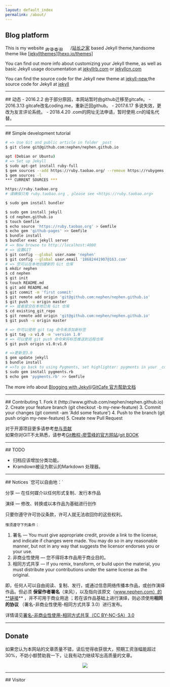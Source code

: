 ```yaml
---
layout: default_index
permalink: /about/
---
```


## Blog platform
This is my website <a href="http://indexed.webmasterhome.cn/?domain=www.nephen.com" target="_blank"><img src="http://images.webmasterhome.cn/images/indexed_cn.gif" width="80" height="15" border="0" align="absmiddle" alt="收录查询"></a>/[站长之家](http://zhanzhang.baidu.com/linksubmit/index?site=http://www.nephen.com/) based Jekyll theme,handsome theme like [[jekyllthemes]](http://jekyllthemes.org/)[[hexo.io/themes]](https://hexo.io/themes/)

You can find out more info about customizing your Jekyll theme, as well as basic Jekyll usage documentation at [jekyllrb.com](http://jekyllrb.com/) or [jekyllcn.com](http://jekyllcn.com/)

You can find the source code for the Jekyll new theme at [jekyll-new](https://github.com/jglovier/jekyll-new),the source code for Jekyll at [jekyll](https://github.com/jekyll/jekyll)

<hr>
## 动态
- 2016.2.2    
	由于部分原因，本网站暂时由github迁移至gitcafe。
- 2016.3.13    
	gitcafe改名coding.me，重新迁回github。
- 2017.6.17   
	多说失效，更改为友言评论系统。
- 2018.4.20    
	.com的网址无法申请，暂时使用.cn的域名代替。

<hr>
## Simple development tutorial

```bash
# => Use Git and public article in folder _post
$ git clone git@github.com:nephen/nephen.github.io
```

```bash
apt (Debian or Ubuntu)
# => Set up Jekyll
$ sudo apt-get install ruby-full
$ gem sources --add https://ruby.taobao.org/ --remove https://rubygems.org/
$ gem sources -l
*** CURRENT SOURCES ***

https://ruby.taobao.org
# 请确保只有 ruby.taobao.org , please see <https://ruby.taobao.org>
```

```bash
$ sudo gem install bundler
```

```bash
$ sudo gem install jekyll
$ cd nephen.github.io
$ touch Gemfile
$ echo source 'https://ruby.taobao.org' > Gemfile
$ echo gem 'github-pages' >> Gemfile
$ bundle install
$ bundler exec jekyll server
# => Now browse to http://localhost:4000
# => 设置GIT
$ git config --global user.name 'nephen'
$ git config --global user.email '18682441907@163.com'
# => 您可以在本地创建新的 Git 仓库
$ mkdir nephen
$ cd nephen
$ git init
$ touch README.md
$ git add README.md
$ git commit -m 'first commit'
$ git remote add origin 'git@github.com:nephen/nephen.github.io'
$ git push -u origin master
# => 或者提交在本地已有 Git 仓库
$ cd existing_git_repo
$ git remote add origin 'git@github.com:nephen/nephen.github.io'
$ git push -u origin master

# => 你可以使用 git tag 命令来添加新标签
$ git tag -a v1.0 -m 'version 1.0'
# => 可以使用 git push 命令来将标签推送到远程仓库
$ git push origin v1.0:v1.0

# =>更新至3.0
$ gem update jekyll
$ bundle install
# =>To go back to using Pygments, set highlighter: pygments in your _config.yml file and run gem install pygments.rb or add gem 'pygments.rb' to your project’s Gemfile.
$ sudo gem install pygments.rb
$ echo gem 'pygments.rb' >> Gemfile
```
The more info about [Blogging with Jekyll](https://help.github.com/articles/using-jekyll-with-pages/)/[GitCafe 官方帮助文档](https://gitcafe.com/GitCafe/Help/wiki/Pages-%E7%9B%B8%E5%85%B3%E5%B8%AE%E5%8A%A9#wiki)

<hr>
## Contributing
1. Fork it (http://www.github.com/nephen/nephen.github.io)
2. Create your feature branch (git checkout -b my-new-feature)
3. Commit your changes (git commit -am 'Add some feature')
4. Push to the branch (git push origin my-new-feature)
5. Create new Pull Request

对于开源项目更多请参考[参与贡献](/2016/01/ArduPilot开发入门学习/#参与贡献)    
如果你对GIT不太熟悉，请参考[Git教程-廖雪峰的官方网站](http://www.liaoxuefeng.com/wiki/0013739516305929606dd18361248578c67b8067c8c017b000/)/[git BOOK](https://git-scm.com/book/zh/v2)

<hr>
## TODO

- 归档应该增加分类功能。
- Kramdown被设为默认的Markdown 处理器。

<hr>
## Notices
`您可以自由地：`

分享 — 在任何媒介以任何形式复制、发行本作品 

演绎 — 修改、转换或以本作品为基础进行创作 

只要你遵守许可协议条款，许可人就无法收回你的这些权利。

`惟须遵守下列条件：`

1. 署名 — You must give appropriate credit, provide a link to the license, and indicate if changes were made. You may do so in any reasonable manner, but not in any way that suggests the licensor endorses you or your use. 
2. 非商业性使用 — 您不得将本作品用于商业目的。 
3. 相同方式共享 — If you remix, transform, or build upon the material, you must distribute your contributions under the same license as the original. 

即，任何人可以自由阅读、复制、发行，或通过信息网络传播本作品，或创作演绎作品。但必须 **保留作者署名**（来风），以及指向该原文（www.nephen.com）的**链接** ，并不可用于商业用途 ；若在该作品基础上进行演绎，则必须使用**相同的协议** （署名-非商业性使用-相同方式共享 3.0）进行发布。

详情请见[署名-非商业性使用-相同方式共享（CC BY-NC-SA）3.0 ](http://creativecommons.org/licenses/by-nc-sa/3.0/cn/deed.zh)

<hr>
<div id="donate" class="target">
</div>

## Donate
如果您认为本网站的文章质量不错，读后觉得收获很大，预期工资涨幅能超过30%，不妨小额赞助我一下，让我有动力继续写出高质量的文章。

<center><img src="/images/alipay2.png"/></center>

<hr>
## Visitor

<script type="text/javascript">var cnzz_protocol = (("https:" == document.location.protocol) ? " https://" : " http://");document.write(unescape("%3Cspan id='cnzz_stat_icon_1257349358'%3E%3C/span%3E%3Cscript src='" + cnzz_protocol + "s95.cnzz.com/z_stat.php%3Fid%3D1257349358%26online%3D1%26show%3Dline' type='text/javascript'%3E%3C/script%3E"));</script>
